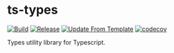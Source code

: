 # ts-types
[![Build](https://github.com/infra-blocks/ts-types/actions/workflows/build.yml/badge.svg)](https://github.com/infra-blocks/ts-types/actions/workflows/build.yml)
[![Release](https://github.com/infra-blocks/ts-types/actions/workflows/release.yml/badge.svg)](https://github.com/infra-blocks/ts-types/actions/workflows/release.yml)
[![Update From Template](https://github.com/infra-blocks/ts-types/actions/workflows/update-from-template.yml/badge.svg)](https://github.com/infra-blocks/ts-types/actions/workflows/update-from-template.yml)
[![codecov](https://codecov.io/gh/infra-blocks/ts-types/graph/badge.svg?token=YP8OHUAHHX)](https://codecov.io/gh/infra-blocks/ts-types)

Types utility library for Typescript.
